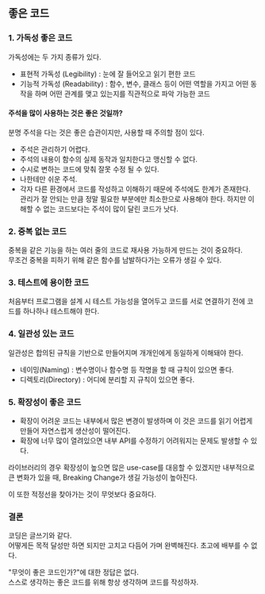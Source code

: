 ## 좋은 코드

### 1. 가독성 좋은 코드

가독성에는 두 가지 종류가 있다.
- 표현적 가독성 (Legibility) : 눈에 잘 들어오고 읽기 편한 코드
- 기능적 가독성 (Readability) : 함수, 변수, 클래스 등이 어떤 역할을 가지고 어떤 동작을 하며 어떤 관계를 맺고 있는지를 직관적으로 파악 가능한 코드

#### 주석을 많이 사용하는 것은 좋은 것일까?  
분명 주석을 다는 것은 좋은 습관이지만, 사용할 때 주의할 점이 있다.
- 주석은 관리하기 어렵다.
- 주석의 내용이 함수의 실제 동작과 일치한다고 맹신할 수 없다.
- 수시로 변하는 코드에 맞춰 잘못 수정 될 수 있다.
- 나한테만 쉬운 주석.
- 각자 다른 환경에서 코드를 작성하고 이해하기 때문에 주석에도 한계가 존재한다.  
관리가 잘 안되는 만큼 정말 필요한 부분에만 최소한으로 사용해야 한다.
하지만 이해할 수 없는 코드보다는 주석이 많이 달린 코드가 낫다.


### 2. 중복 없는 코드
중복을 같은 기능을 하는 여러 줄의 코드로 재사용 가능하게 만드는 것이 중요하다.  
무조건 중복을 피하기 위해 같은 함수를 남발하다가는 오류가 생길 수 있다.


### 3. 테스트에 용이한 코드
처음부터 프로그램을 설계 시 테스트 가능성을 열어두고 코드를 서로 연결하기 전에 코드를 하나하나 테스트해야 한다.


### 4. 일관성 있는 코드
일관성은 합의된 규칙을 기반으로 만들어지며 개개인에게 동일하게 이해돼야 한다.
- 네이밍(Naming) : 변수명이나 함수명 등 작명을 할 때 규칙이 있으면 좋다.
- 디렉토리(Directory) : 어디에 분리할 지 규칙이 있으면 좋다.


### 5. 확장성이 좋은 코드
- 확장이 어려운 코드는 내부에서 많은 변경이 발생하며 이 것은 코드를 읽기 어렵게 만들어 자연스럽게 생산성이 떨어진다.  
- 확장에 너무 많이 열려있으면 내부 API를 수정하기 어려워지는 문제도 발생할 수 있다.  
  
라이브러리의 경우 확장성이 높으면 많은 use-case를 대응할 수 있겠지만 내부적으로 큰 변화가 있을 때, Breaking Change가 생길 가능성이 높아진다.  
  
이 또한 적정선을 찾아가는 것이 무엇보다 중요하다.


### 결론
코딩은 글쓰기와 같다.  
어떻게든 목적 달성만 하면 되지만 고치고 다듬어 가며 완벽해진다. 초고에 배부를 수 없다.   
  
"무엇이 좋은 코드인가?"에 대한 정답은 없다.  
스스로 생각하는 좋은 코드를 위해 항상 생각하며 코드를 작성하자.